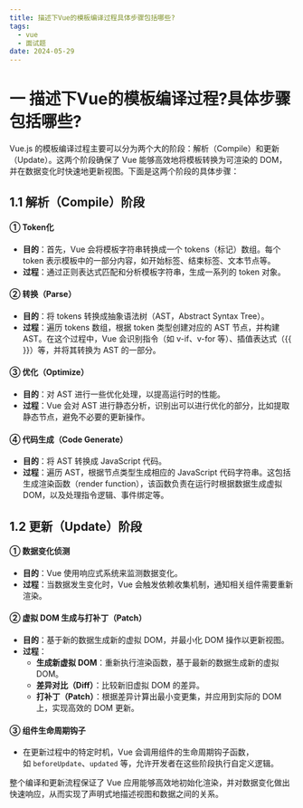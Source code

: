 ```yaml
---
title: 描述下Vue的模板编译过程具体步骤包括哪些?
tags:
  - vue
  - 面试题
date: 2024-05-29
---
```

# 一 描述下Vue的模板编译过程?具体步骤包括哪些?

Vue.js 的模板编译过程主要可以分为两个大的阶段：解析（Compile）和更新（Update）。这两个阶段确保了 Vue 能够高效地将模板转换为可渲染的 DOM，并在数据变化时快速地更新视图。下面是这两个阶段的具体步骤：

## 1.1 解析（Compile）阶段

#### ① Token化

- **目的**：首先，Vue 会将模板字符串转换成一个 tokens（标记）数组。每个 token 表示模板中的一部分内容，如开始标签、结束标签、文本节点等。
- **过程**：通过正则表达式匹配和分析模板字符串，生成一系列的 token 对象。

#### ② 转换（Parse）

- **目的**：将 tokens 转换成抽象语法树（AST，Abstract Syntax Tree）。
- **过程**：遍历 tokens 数组，根据 token 类型创建对应的 AST 节点，并构建 AST。在这个过程中，Vue 会识别指令（如 v-if、v-for 等）、插值表达式（{{ }}）等，并将其转换为 AST 的一部分。

#### ③ 优化（Optimize）

- **目的**：对 AST 进行一些优化处理，以提高运行时的性能。
- **过程**：Vue 会对 AST 进行静态分析，识别出可以进行优化的部分，比如提取静态节点，避免不必要的更新操作。

#### ④ 代码生成（Code Generate）

- **目的**：将 AST 转换成 JavaScript 代码。
- **过程**：遍历 AST，根据节点类型生成相应的 JavaScript 代码字符串。这包括生成渲染函数（render function），该函数负责在运行时根据数据生成虚拟 DOM，以及处理指令逻辑、事件绑定等。

## 1.2 更新（Update）阶段

#### ① 数据变化侦测

- **目的**：Vue 使用响应式系统来监测数据变化。
- **过程**：当数据发生变化时，Vue 会触发依赖收集机制，通知相关组件需要重新渲染。

#### ② 虚拟 DOM 生成与打补丁（Patch）

- **目的**：基于新的数据生成新的虚拟 DOM，并最小化 DOM 操作以更新视图。
- **过程**：
    - **生成新虚拟 DOM**：重新执行渲染函数，基于最新的数据生成新的虚拟 DOM。
    - **差异对比（Diff）**：比较新旧虚拟 DOM 的差异。
    - **打补丁（Patch）**：根据差异计算出最小变更集，并应用到实际的 DOM 上，实现高效的 DOM 更新。

#### ③ 组件生命周期钩子

- 在更新过程中的特定时机，Vue 会调用组件的生命周期钩子函数，如 `beforeUpdate`、`updated` 等，允许开发者在这些阶段执行自定义逻辑。

整个编译和更新流程保证了 Vue 应用能够高效地初始化渲染，并对数据变化做出快速响应，从而实现了声明式地描述视图和数据之间的关系。

